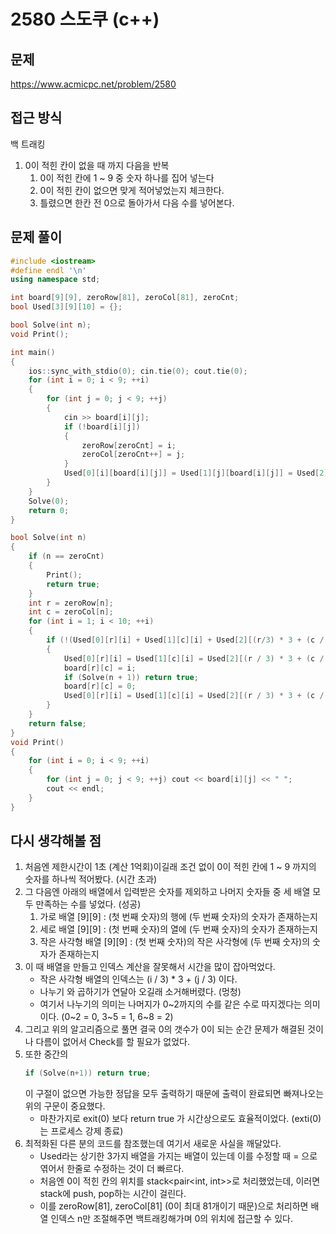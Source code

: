 # 2580 스도쿠 (c++)

## 문제
https://www.acmicpc.net/problem/2580

## 접근 방식
백 트래킹
1. 0이 적힌 칸이 없을 때 까지 다음을 반복
    1. 0이 적힌 칸에 1 ~ 9 중 숫자 하나를 집어 넣는다
    2. 0이 적힌 칸이 없으면 맞게 적어넣었는지 체크한다.
    3. 틀렸으면 한칸 전 0으로 돌아가서 다음 수를 넣어본다.

## 문제 풀이
```c++
#include <iostream>
#define endl '\n'
using namespace std;

int board[9][9], zeroRow[81], zeroCol[81], zeroCnt;
bool Used[3][9][10] = {};

bool Solve(int n);
void Print();

int main()
{
    ios::sync_with_stdio(0); cin.tie(0); cout.tie(0);
    for (int i = 0; i < 9; ++i)
    {
        for (int j = 0; j < 9; ++j)
        {
            cin >> board[i][j];
            if (!board[i][j])
            {
                zeroRow[zeroCnt] = i;
                zeroCol[zeroCnt++] = j;
            }
            Used[0][i][board[i][j]] = Used[1][j][board[i][j]] = Used[2][(i/3) * 3 + (j / 3)][board[i][j]] = true;
        }
    }
    Solve(0);
    return 0;
}

bool Solve(int n)
{
    if (n == zeroCnt)
    {
        Print();
        return true;
    }
    int r = zeroRow[n];
    int c = zeroCol[n];
    for (int i = 1; i < 10; ++i)
    {
        if (!(Used[0][r][i] + Used[1][c][i] + Used[2][(r/3) * 3 + (c / 3)][i]))
        {
            Used[0][r][i] = Used[1][c][i] = Used[2][(r / 3) * 3 + (c / 3)][i] = true;
            board[r][c] = i;
            if (Solve(n + 1)) return true;
            board[r][c] = 0;
            Used[0][r][i] = Used[1][c][i] = Used[2][(r / 3) * 3 + (c / 3)][i] = false;
        }   
    }
    return false;
}
void Print()
{
    for (int i = 0; i < 9; ++i)
    {
        for (int j = 0; j < 9; ++j) cout << board[i][j] << " ";
        cout << endl;
    }
}
```

## 다시 생각해볼 점
1. 처음엔 제한시간이 1초 (계산 1억회)이길래 조건 없이 0이 적힌 칸에  1 ~ 9 까지의 숫자를 하나씩 적어봤다. (시간 초과)
2. 그 다음엔 아래의 배열에서 입력받은 숫자를 제외하고 나머지 숫자들 중 세 배열 모두 만족하는 수를 넣었다. (성공)
    1. 가로 배열 [9][9] : (첫 번째 숫자)의 행에 (두 번째 숫자)의 숫자가 존재하는지
    2. 세로 배열 [9][9] : (첫 번째 숫자)의 열에 (두 번째 숫자)의 숫자가 존재하는지
    3. 작은 사각형 배열 [9][9] : (첫 번째 숫자)의 작은 사각형에 (두 번째 숫자)의 숫자가 존재하는지
3. 이 때 배열을 만들고 인덱스 계산을 잘못해서 시간을 많이 잡아먹었다.
    * 작은 사각형 배열의 인덱스는 (i / 3) * 3 + (j / 3) 이다.
    * 나누기 와 곱하기가 연달아 오길래 소거해버렸다. (멍청)
    * 여기서 나누기의 의미는 나머지가 0~2까지의 수를 같은 수로 따지겠다는 의미이다. (0~2 = 0, 3~5 = 1, 6~8 = 2)
3. 그리고 위의 알고리즘으로 풀면 결국 0의 갯수가 0이 되는 순간 문제가 해결된 것이나 다름이 없어서 Check를 할 필요가 없었다.
4. 또한 중간의
    ```c++
    if (Solve(n+1)) return true;
    ```
    이 구절이 없으면 가능한 정답을 모두 출력하기 때문에 출력이 완료되면 빠져나오는 위의 구문이 중요했다.
    * 마찬가지로 exit(0) 보다 return true 가 시간상으로도 효율적이었다. (exti(0)는 프로세스 강제 종료)
6. 최적화된 다른 분의 코드를 참조했는데 여기서 새로운 사실을 깨달았다.
    * Used라는 상기한 3가지 배열을 가지는 배열이 있는데 이를 수정할 때 = 으로 엮어서 한줄로 수정하는 것이 더 빠르다.
    * 처음엔 0이 적힌 칸의 위치를 stack<pair<int, int>>로 처리했었는데, 이러면 stack에 push, pop하는 시간이 걸린다.
    * 이를 zeroRow[81], zeroCol[81] (0이 최대 81개이기 때문)으로 처리하면 배열 인덱스 n만 조절해주면 백트래킹해가며 0의 위치에 접근할 수 있다.